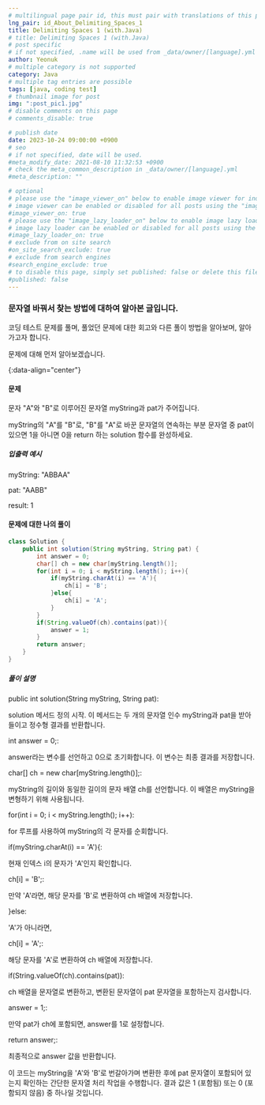 ```yaml
---
# multilingual page pair id, this must pair with translations of this page. (This name must be unique)
lng_pair: id_About_Delimiting_Spaces_1
title: Delimiting Spaces 1 (with.Java)
# title: Delimiting Spaces 1 (with.Java)
# post specific
# if not specified, .name will be used from _data/owner/[language].yml
author: Yeonuk
# multiple category is not supported
category: Java
# multiple tag entries are possible
tags: [java, coding test]
# thumbnail image for post
img: ":post_pic1.jpg"
# disable comments on this page
# comments_disable: true

# publish date
date: 2023-10-24 09:00:00 +0900
# seo
# if not specified, date will be used.
#meta_modify_date: 2021-08-10 11:32:53 +0900
# check the meta_common_description in _data/owner/[language].yml
#meta_description: ""

# optional
# please use the "image_viewer_on" below to enable image viewer for individual pages or posts (_posts/ or [language]/_posts folders).
# image viewer can be enabled or disabled for all posts using the "image_viewer_posts: true" setting in _data/conf/main.yml.
#image_viewer_on: true
# please use the "image_lazy_loader_on" below to enable image lazy loader for individual pages or posts (_posts/ or [language]/_posts folders).
# image lazy loader can be enabled or disabled for all posts using the "image_lazy_loader_posts: true" setting in _data/conf/main.yml.
#image_lazy_loader_on: true
# exclude from on site search
#on_site_search_exclude: true
# exclude from search engines
#search_engine_exclude: true
# to disable this page, simply set published: false or delete this file
#published: false
---
```


<!-- outline-start -->

### 문자열 바꿔서 찾는 방법에 대하여 알아본 글입니다.

코딩 테스트 문제를 풀며, 풀었던 문제에 대한 회고와 다른 풀이 방법을 알아보며, 알아가고자 합니다.

문제에 대해 먼저 알아보겠습니다.

{:data-align="center"}

<!-- outline-end -->

#### 문제

문자 "A"와 "B"로 이루어진 문자열 myString과 pat가 주어집니다.

myString의 "A"를 "B"로, "B"를 "A"로 바꾼 문자열의 연속하는 부분 문자열 중 pat이 있으면 1을 아니면 0을 return 하는 solution 함수를 완성하세요.

##### 입출력 예시

myString: "ABBAA"

pat: "AABB"

result: 1

#### 문제에 대한 나의 풀이

```java
class Solution {
    public int solution(String myString, String pat) {
        int answer = 0;
        char[] ch = new char[myString.length()];
        for(int i = 0; i < myString.length(); i++){
            if(myString.charAt(i) == 'A'){
                ch[i] = 'B';
            }else{
                ch[i] = 'A';
            }
        }
        if(String.valueOf(ch).contains(pat)){
            answer = 1;
        }
        return answer;
    }
}
```

##### 풀이 설명

public int solution(String myString, String pat):

solution 메서드 정의 시작. 이 메서드는 두 개의 문자열 인수 myString과 pat을 받아들이고 정수형 결과를 반환합니다.

int answer = 0;:

answer라는 변수를 선언하고 0으로 초기화합니다. 이 변수는 최종 결과를 저장합니다.

char[] ch = new char[myString.length()];:

myString의 길이와 동일한 길이의 문자 배열 ch를 선언합니다. 이 배열은 myString을 변형하기 위해 사용됩니다.

for(int i = 0; i < myString.length(); i++):

for 루프를 사용하여 myString의 각 문자를 순회합니다.

if(myString.charAt(i) == 'A'){:

현재 인덱스 i의 문자가 'A'인지 확인합니다.

ch[i] = 'B';:

만약 'A'라면, 해당 문자를 'B'로 변환하여 ch 배열에 저장합니다.

}else:

'A'가 아니라면,

ch[i] = 'A';:

해당 문자를 'A'로 변환하여 ch 배열에 저장합니다.

if(String.valueOf(ch).contains(pat)):

ch 배열을 문자열로 변환하고, 변환된 문자열이 pat 문자열을 포함하는지 검사합니다.

answer = 1;:

만약 pat가 ch에 포함되면, answer를 1로 설정합니다.

return answer;:

최종적으로 answer 값을 반환합니다.

이 코드는 myString을 'A'와 'B'로 번갈아가며 변환한 후에 pat 문자열이 포함되어 있는지 확인하는 간단한 문자열 처리 작업을 수행합니다. 결과 값은 1 (포함됨) 또는 0 (포함되지 않음) 중 하나일 것입니다.
